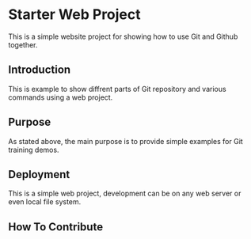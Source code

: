 # Starter Web Project

This is a simple website project for showing how to use Git and Github together.

## Introduction

This is example to show diffrent parts of Git repository and various commands using a web project.

## Purpose

As stated above, the main purpose is to provide simple examples for Git training demos.

## Deployment

This is a simple web project, development can be on any web server or even local file system.

## How To Contribute